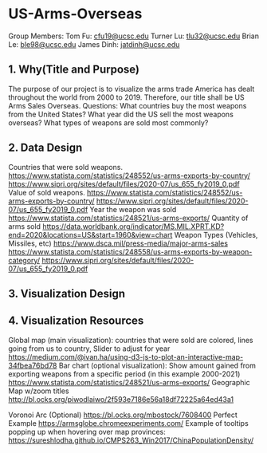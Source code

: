 # US-Arms-Overseas
Group Members:
Tom Fu: cfu19@ucsc.edu
Turner Lu: tlu32@ucsc.edu
Brian Le: ble98@ucsc.edu
James Dinh: jatdinh@ucsc.edu

## 1. Why(Title and Purpose)
The purpose of our project is to visualize the arms trade America has dealt throughout the world from 2000 to 2019. Therefore, our title shall be US Arms Sales Overseas.
Questions: What countries buy the most weapons from the United States? What year did the US sell the most weapons overseas? What types of weapons are sold most commonly?

## 2. Data Design

Countries that were sold weapons.
https://www.statista.com/statistics/248552/us-arms-exports-by-country/ 
https://www.sipri.org/sites/default/files/2020-07/us_655_fy2019_0.pdf
Value of sold weapons.
https://www.statista.com/statistics/248552/us-arms-exports-by-country/ 
https://www.sipri.org/sites/default/files/2020-07/us_655_fy2019_0.pdf
Year the weapon was sold
https://www.statista.com/statistics/248521/us-arms-exports/ 
Quantity of arms sold
https://data.worldbank.org/indicator/MS.MIL.XPRT.KD?end=2020&locations=US&start=1960&view=chart 
Weapon Types (Vehicles, Missiles, etc)
https://www.dsca.mil/press-media/major-arms-sales
https://www.statista.com/statistics/248558/us-arms-exports-by-weapon-category/ 
https://www.sipri.org/sites/default/files/2020-07/us_655_fy2019_0.pdf

## 3. Visualization Design

## 4. Visualization Resources
Global map (main visualization): countries that were sold are colored, lines going from us to country, Slider to adjust for year
https://medium.com/@ivan.ha/using-d3-js-to-plot-an-interactive-map-34fbea76bd78
Bar chart (optional visualization): Show amount gained from exporting weapons from a specific period (in this example 2000-2021)
https://www.statista.com/statistics/248521/us-arms-exports/ 
Geographic Map w/zoom titles
http://bl.ocks.org/piwodlaiwo/2f593e7186e56a18df72225a64ed43a1

Voronoi Arc (Optional)
https://bl.ocks.org/mbostock/7608400
Perfect Example
https://armsglobe.chromeexperiments.com/
Example of tooltips popping up when hovering over map provinces:
https://sureshlodha.github.io/CMPS263_Win2017/ChinaPopulationDensity/ 



